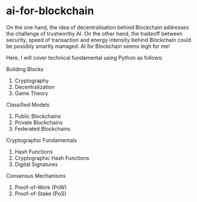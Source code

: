 # ai-for-blockchain
On the one hand, the idea of decentralisation behind Blockchain addresses the challenge of trustworthy AI.  On the other hand, the tradeoff between security, speed of transaction and energy intensity behind Blockchain could be possibly smartly managed. AI for Blockchain seems legit for me!


Here, I will cover technical fundamental using Python as follows:

Building Blocks
1. Cryptography
2. Decentralization
3. Game Theory

Classified Models
1. Public Blockchains
2. Private Blockchains 
3. Federated Blockchains 

Cryptographic Fundamentals
1. Hash Functions
2. Cryptographic Hash Functions 
3. Digital Signatures

Consensus Mechanisms
1. Proof-of-Work (PoW)
2. Proof-of-Stake (PoS)
